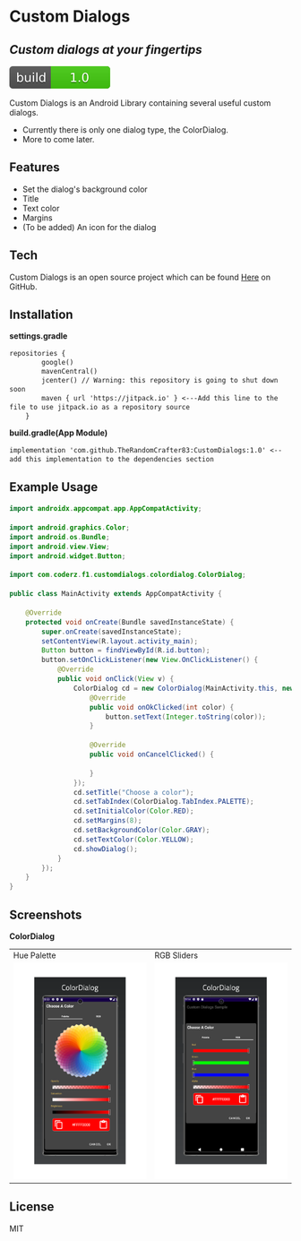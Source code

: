 # Custom Dialogs
## _Custom dialogs at your fingertips_

[![Build Status](readme_images/build.svg)](https://github.com/TheRandomCrafter83/CustomDialogs)

Custom Dialogs is an Android Library containing several useful custom dialogs.
 - Currently there is only one dialog type, the ColorDialog.
 - More to come later.

## Features

- Set the dialog's background color
- Title
- Text color
- Margins
- (To be added) An icon for the dialog

## Tech

 Custom Dialogs is an open source project which can be found [Here](https://github.com/TheRandomCrafter83/CustomDialogs)
 on GitHub.

## Installation
**settings.gradle**
```
repositories {
        google()
        mavenCentral()
        jcenter() // Warning: this repository is going to shut down soon
        maven { url 'https://jitpack.io' } <---Add this line to the file to use jitpack.io as a repository source
    }
```

**build.gradle(App Module)**
```
implementation 'com.github.TheRandomCrafter83:CustomDialogs:1.0' <--add this implementation to the dependencies section
```

## Example Usage

```java
import androidx.appcompat.app.AppCompatActivity;

import android.graphics.Color;
import android.os.Bundle;
import android.view.View;
import android.widget.Button;

import com.coderz.f1.customdialogs.colordialog.ColorDialog;

public class MainActivity extends AppCompatActivity {

    @Override
    protected void onCreate(Bundle savedInstanceState) {
        super.onCreate(savedInstanceState);
        setContentView(R.layout.activity_main);
        Button button = findViewById(R.id.button);
        button.setOnClickListener(new View.OnClickListener() {
            @Override
            public void onClick(View v) {
                ColorDialog cd = new ColorDialog(MainActivity.this, new ColorDialog.DialogResponseListener() {
                    @Override
                    public void onOkClicked(int color) {
                        button.setText(Integer.toString(color));
                    }

                    @Override
                    public void onCancelClicked() {

                    }
                });
                cd.setTitle("Choose a color");
                cd.setTabIndex(ColorDialog.TabIndex.PALETTE);
                cd.setInitialColor(Color.RED);
                cd.setMargins(8);
                cd.setBackgroundColor(Color.GRAY);
                cd.setTextColor(Color.YELLOW);
                cd.showDialog();
            }
        });
    }
}
```

## Screenshots
**ColorDialog**
<table style="border:none">
  <tr style="border:none">
    <td style="border:none">Hue Palette</td>
     <td style="border:none">RGB Sliders</td>
  </tr>
  <tr style="border:none">
    <td valign="top" style="border:none"><img src="readme_images/colordialog_screenshot1.png"></td>
    <td valign="top" style="border:none"><img src="readme_images/colordialog_screenshot2.png"></td>
  </tr>
 </table>

## License
MIT
